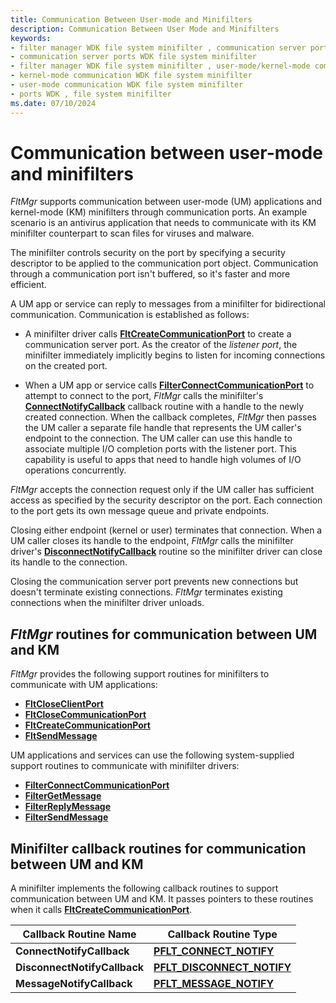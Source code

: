 ```yaml
---
title: Communication Between User-mode and Minifilters
description: Communication Between User Mode and Minifilters
keywords:
- filter manager WDK file system minifilter , communication server ports
- communication server ports WDK file system minifilter
- filter manager WDK file system minifilter , user-mode/kernel-mode communication
- kernel-mode communication WDK file system minifilter
- user-mode communication WDK file system minifilter
- ports WDK , file system minifilter
ms.date: 07/10/2024
---
```


# Communication between user-mode and minifilters

*FltMgr* supports communication between user-mode (UM) applications and kernel-mode (KM) minifilters through communication ports. An example scenario is an antivirus application that needs to communicate with its KM minifilter counterpart to scan files for viruses and malware.

The minifilter controls security on the port by specifying a security descriptor to be applied to the communication port object. Communication through a communication port isn't buffered, so it's faster and more efficient.

A UM app or service can reply to messages from a minifilter for bidirectional communication. Communication is established as follows:

* A minifilter driver calls [**FltCreateCommunicationPort**](/windows-hardware/drivers/ddi/fltkernel/nf-fltkernel-fltcreatecommunicationport) to
create a communication server port. As the creator of the *listener port*, the minifilter immediately implicitly begins to listen for incoming connections on the created port.

* When a UM app or service calls [**FilterConnectCommunicationPort**](/windows/win32/api/fltuser/nf-fltuser-filterconnectcommunicationport) to attempt to connect to the port, *FltMgr* calls the minifilter's [**ConnectNotifyCallback**](/windows-hardware/drivers/ddi/fltkernel/nc-fltkernel-pflt_connect_notify) callback routine with a handle to the newly created connection. When the callback completes, *FltMgr* then passes the UM caller a separate file handle that represents the UM caller's endpoint to the connection. The UM caller can use this handle to associate multiple I/O completion ports with the listener port. This capability is useful to apps that need to handle high volumes of I/O operations concurrently.

*FltMgr* accepts the connection request only if the UM caller has sufficient access as specified by the security descriptor on the port. Each connection to the port gets its own message queue and private endpoints.

Closing either endpoint (kernel or user) terminates that connection. When a UM caller closes its handle to the endpoint, *FltMgr* calls the minifilter driver's [**DisconnectNotifyCallback**](/windows-hardware/drivers/ddi/fltkernel/nc-fltkernel-pflt_disconnect_notify) routine so the minifilter driver can close its handle to the connection.

Closing the communication server port prevents new connections but doesn't terminate existing connections. *FltMgr* terminates existing connections when the minifilter driver unloads.

## *FltMgr* routines for communication between UM and KM

*FltMgr* provides the following support routines for minifilters to communicate with UM applications:

* [**FltCloseClientPort**](/windows-hardware/drivers/ddi/fltkernel/nf-fltkernel-fltcloseclientport)
* [**FltCloseCommunicationPort**](/windows-hardware/drivers/ddi/fltkernel/nf-fltkernel-fltclosecommunicationport)
* [**FltCreateCommunicationPort**](/windows-hardware/drivers/ddi/fltkernel/nf-fltkernel-fltcreatecommunicationport)
* [**FltSendMessage**](/windows-hardware/drivers/ddi/fltkernel/nf-fltkernel-fltsendmessage)

UM applications and services can use the following system-supplied support routines to communicate with minifilter drivers:

* [**FilterConnectCommunicationPort**](/windows/win32/api/fltuser/nf-fltuser-filterconnectcommunicationport)
* [**FilterGetMessage**](/windows/win32/api/fltuser/nf-fltuser-filtergetmessage)
* [**FilterReplyMessage**](/windows/win32/api/fltuser/nf-fltuser-filterreplymessage)
* [**FilterSendMessage**](/windows/win32/api/fltuser/nf-fltuser-filtersendmessage)

## Minifilter callback routines for communication between UM and KM

A minifilter implements the following callback routines to support communication between UM and KM. It passes pointers to these routines when it calls [**FltCreateCommunicationPort**](/windows-hardware/drivers/ddi/fltkernel/nf-fltkernel-fltcreatecommunicationport).

| Callback Routine Name      | Callback Routine Type |
| ---------------------      | --------------------- |
| **ConnectNotifyCallback**    | [**PFLT_CONNECT_NOTIFY**](/windows-hardware/drivers/ddi/fltkernel/nc-fltkernel-pflt_connect_notify) |
| **DisconnectNotifyCallback** | [**PFLT_DISCONNECT_NOTIFY**](/windows-hardware/drivers/ddi/fltkernel/nc-fltkernel-pflt_disconnect_notify) |
| **MessageNotifyCallback**    | [**PFLT_MESSAGE_NOTIFY**](/windows-hardware/drivers/ddi/fltkernel/nc-fltkernel-pflt_message_notify) |
